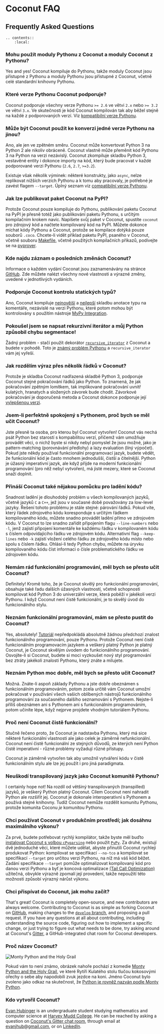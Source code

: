 # Coconut FAQ

## Frequently Asked Questions

```eval_rst
.. contents::
    :local:
```

### Mohu použít moduly Pythonu z Coconut a moduly Coconut z Pythonu? 

Yes and yes! Coconut kompiluje do Pythonu, takže moduly Coconut jsou přístupné z Pythonu a moduly Pythonu jsou přístupné z Coconut, včetně celé standardní knihovny Pythonu.

### Které verze Pythonu Coconut podporuje? 

Coconut podporuje všechny verze Pythonu `>= 2.6` ve větvi `2.x` nebo `>= 3.2` ve větvi `3.x`. Ve skutečnosti je kód Coconut kompilován tak aby běžel stejně na každé z podporovaných verzí.
Viz [kompatibilní verze Pythonu](http://coconut.readthedocs.io/cs/latest/DOCS.html#kompatibilni-verze-pythonu).


### Může být Coconut použit ke konverzi jedné verze Pythonu na jinou?

Ano, ale jen ve zpětném směru. Coconut může konvertovat Python 3 na Python 2 ale nikoliv obráceně. Coconut vlastně může přeměnit kód Pythonu 3 na Python na verzi nezávislý. Coconut zkompiluje skladbu Python 3, vestavěné entity i dokonce importy na kód, který bude pracovat v každé podporované verzi Pythonu (`2.6`, `2.7`, `>=3.2`).

Existuje však několik výminek: některé konstrukty, jako `async`, nelze replikovat   nižších verzích Pythonu a k tomu aby pracovaly, je potřebné je zavést flagem `--target`. Úplný seznam viz [compatibilní verze Pythonu](DOCS.html#compatible-python-versions).

### Jak lze publikovat paket Coconut na PyPI?

Protože Coconut pouze kompiluje do Pythonu, publikování paketu Coconut na PyPI je přesně totéž jako publikování paketu Pythonu, s určitým kompilačním krokem navíc. Napíšete svůj paket v Coconut, spustíte `coconut` pro zdrojový kód a načtete kompilovaný kód na PyPI. Můžete dokonce míchat kódy Pythonu a Coconut, protože se kompilace dotýká pouze souborů `.coco`. Chcete-li vidět příklad paketu PyPI, psaného v Coconut, včetně souboru [Makefile](https://github.com/evhub/pyprover/blob/master/Makefile), včetně použitých kompilačních příkazů, podívejte se na [pyprover](https://github.com/evhub/pyprover).

### Kde najdu záznam o posledních změnách Coconut?

Informace o každém vydání Coconat jsou zaznamenávány na stránce [GitHub](https://github.com/evhub/coconut/releases). Zde můžete nalézt všechny nové vlastnosti a výrazné změny, uvedené v jednotlivých vydáních.

### Podporuje Coconut kontrolu statických typů?

Ano, Coconut kompiluje [nejnovější](https://www.python.org/dev/peps/pep-0526/) a 
[nejlepší](https://www.python.org/dev/peps/pep-0484/) skladbu anotace typu na komentáře, nezávislé na verzi Pythonu, které potom mohou být kontrolovány s použitím nástroje [MyPy Integration](http://coconut.readthedocs.io/en/master/DOCS.html#mypy-integration).

### Pokoušel jsem se napsat rekurzivní iterátor a můj Python způsobil chybu segmentace!

Žádný problém - stačí použít dekorátor [`recursive_iterator`](DOCS.html#recursive-iterator) z Coconut a budete v pohodě. Toto je [známý problém  Pythonu](http://bugs.python.org/issue14010) a `recursive_iterator` vám jej vyřeší.

### Jak rozdělím výraz přes několik řádků v  Coconut?

Protože je skladba Coconut nadřazená skladbě Python 3, podporuje Coconut stejné pokračování řádků jako Python. To znamená, že jak pokračování zpětným lomítkem, tak implikované pokračování uvnitř kulatých, hranatych a složených závorek bude chodit. Závorkové pokračování je doporučená metoda a Coconut dokonce podporuje její [vylepšenou verzi](DOCS.html#enhanced-parenthetical-continuation).

### Jsem-li perfektně spokojený s Pythonem, proč bych se měl učit Coconut? 

Jste přesně ta osoba, pro kterou byl Coconut vytvořen! Coconut vás nechá psát Python bez starostí s kompabilitou verzí, přičemž vám umožňuje provádět věci, o nichž byste si nikdy nebyl pomyslel že jsou možné, jako je pattern-matching (porovnávání předlohy) a lazy evaluation (líný výpočet). Pokud jste někdy používal funkcionální programovací jazyk, budete vědět, že funkcionální kód je často mnohem jednodušší, čistší a čitelnější. Python je úžasný imperativní jazyk, ale když přijde na moderní funkcionální programování (pro něž nebyl vytvořen), má jisté mezery, které se Coconut snaží doplnit.

### Přináší Coconut také nějakou pomůcku pro ladění kódu? 

Snadnost ladění je dlouhodobý problém u všech kompilovaných jazyků, včetně jazyků `C` a `C++`, jež jsou v současné době považovány za low-level jazyky. Řešení tohoto problému je stále stejné: párování řádků. Pokud víte, který řádek zdrojového kódu koresponduje s určitým řádkem kompilovaného kódu, můžete snadno provádět ladění přímo ve zdrojovém kódu. V Coconut to lze snadno zařídit připojením flagu `--line-numbers` nebo `-l`, jenž zajistí připojení komentáře ke každému řádku v kompilovaném kódu s číslem odpovídajícího řádku ve zdrojovém kódu. Alternativní flag `--keep-lines` nebo `-k` zajistí vložení celého řádku ze zdrojového kódu místo nebo spolu s číslem řádku. Ohlásí-li tedy Python chybu, můžete na úryvku kompilovaného kódu číst informaci o čísle problematického řádku ve zdrojovém kódu.

### Nemám rád funkcionální programování, měl bych se přesto učit Coconut? 

Definitely! Kromě toho, že je Coconut skvělý pro funkcionální programování, obsahuje také řadu dalších úžasných vlastností, včetně schopnosti kompilovat kód Python 3 do univerzální verze, která poběží v jakékoli verzi Pythonu. I když Coconut není čistě funkcionální, je to skvělý úvod do funkcionálního stylu.

### Neznám funkcionální programování, mám se přesto pustit do Coconut? 

Yes, absolutely! [Tutoriál](HELP.html) nepředpokládá absolutně žádnou předchozí znalost funkcionálního programování, pouze Pythonu. Protože Coconut není čistě funkcionálním programovacím jazykem a veškerý platný Python je platný Coconut, je Coconut skvělým úvodem do funkcionálního programování. Osvojíte-li si Coconut, budete si moci vyzkoušet nový styl programování bez ztráty jakékoli znalosti Pythonu, který znáte a milujete.

### Neznám Python moc dobře, měl bych se přesto učit Coconut? 

Možná. Znáte-li aspoň základy Pythonu a jste dobře obeznámen s funkcionálním programováním, potom zcela určitě vám Coconut umožní pokračovat v používání všech vašich oblíbených nástrojů funkcionálního programování za současného dalšího seznamování s Pythonem. Nejste-li příliš obeznámen ani s Pythonem ani s funkcionálním programováním, potom učiníte lépe, když nejprve projdete vhodným tutoriálem Pythonu.

### Proč není Coconut čistě funkcionální? 

Stučně řečeno proto, že Coconut je nadstavba Pythonu, který má sice některé funkcionální vlastnosti ale jako celek je záměrně nefunkcionální. Coconut není čistě funkcionální ze stejných důvodů, ze kterých není Python čistě imperativní - různé problémy vyžadují různé přístupy. 

Coconut je záměrně vytvořen tak aby umožnil vytváření kódu v čistě funkcionálním stylu ale lze jej použít i pro jiná paradigmata.

### Neuškodí transpilovaný jazyk jako Coconut komunitě Pythonu? 

I certainly hope not! Na rozdíl od většiný transpilovaných (transpilled) jazyků, je veškerý Python platný Coconut. Cílem Coconut není nahradit Python ale _rozšířit_ jej. Coconut je dokonale interoperativní s Pythonem a používá stejné knihovny. Tudíž Coconut nemůže rozdělit komunitu Pythonu, protože komunita Coconu _je_ komunitou Pythonu.

### Chci používat Coconut v produkčním prostředí; jak dosáhnu maximálního výkonu?

Za prvé, budete potřebovat rychlý kompilátor, takže byste měl buďto  [instalovat Coconut s volbou `cPyparsing`](DOCS.html#installation) nebo použít [`PyPy`](https://pypy.org/). Za druhé, existují dvě jednoduché věci, které můžete udělat, abyste přinutili Coconut rychleji produkovat Python: kompilovat se specifikací `--no-tco` a kompilovat se specifikací `--target` pro určitou verzi Pythonu, na níž má váš kód běžet. Zadání specifikace `--target` pomůže optimalizovat kompilovaný kód pro danou verzi Pythonu a byť je koncová optimalizace [(Tail Call Optimization)](DOCS.html#tail-call-optimization) užitečná, 
obvykle výrazně zpomalí její provedení, takže nepoužití této možnosti způsobí výrazný nárůst výkonu.

### Chci přispívat do Coconut, jak mohu začít? 

That's great! Coconut is completely open-source, and new contributors are always welcome. Contributing to Coconut is as simple as forking Coconut on [GitHub](https://github.com/evhub/coconut), making changes to the [`develop` branch](https://github.com/evhub/coconut/tree/develop), and proposing a pull request. If you have any questions at all about contributing, including understanding the source code, figuring out how to implement a specific change, or just trying to figure out what needs to be done, try asking around at Coconut's [Gitter](https://gitter.im/evhub/coconut), a GitHub-integrated chat room for Coconut developers.

### Proč název Coconut? 

![Monty Python and the Holy Grail](http://i.imgur.com/PoFot.jpg)

Pokud vám to není známo, obrázek nahoře pochází z komedie [Monty Python and the Holy Grail](https://en.wikipedia.org/wiki/Monty_Python_and_the_Holy_Grail), ve které Rytíři Kulatého stolu tlučou kokosovými ořechy o sebe aby napodobili zvuk jezdce na koni. Jméno Coconut bylo zvoleno jako odkaz na skutečnost, že [Python je rovněž nazván podle Monty Python](https://www.python.org/doc/essays/foreword/).

### Kdo vytvořil Coconut? 

[Evan Hubinger](https://github.com/evhub) is an undergraduate student studying mathematics and computer science at [Harvey Mudd College](https://www.hmc.edu/).  He can be reached by asking a question on [Coconut's Gitter chat room](https://gitter.im/evhub/coconut), through email at <evanjhub@gmail.com>, or on [LinkedIn](https://www.linkedin.com/in/ehubinger).
